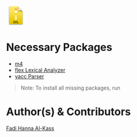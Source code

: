 <img src="interface/stl.png" alt="STL File Icon" height="52" width="52">


Necessary Packages
==================
* [m4](http://www.gnu.org/software/m4/)
* [flex Lexical Analyzer](https://www.gnu.org/software/flex/)
* [yacc Parser](http://en.wikipedia.org/wiki/Yacc)

> Note: To install all missing packages, run


Author(s) & Contributors
========================
[Fadi Hanna Al-Kass](http://fadialkass.blogspot.com)
